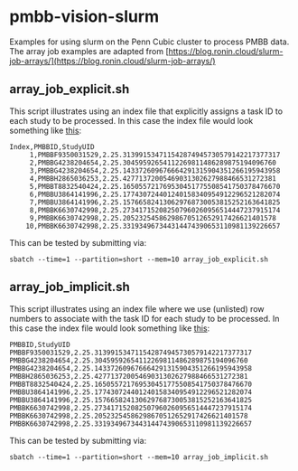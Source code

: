 # pmbb-vision-slurm
Examples for using slurm on the Penn Cubic cluster to process PMBB data. The array job examples are adapted from [https://blog.ronin.cloud/slurm-job-arrays/](https://blog.ronin.cloud/slurm-job-arrays/)

## array_job_explicit.sh 
This script illustrates using an index file that explicitly assigns a task ID to each study to be processed. In this case the index file would look something like [this](data/test_index_explicit.csv):
```
Index,PMBBID,StudyUID
     1,PMBBF9350031529,2.25.313991534711542874945730579142217377317
     2,PMBBG4238204654,2.25.30459592654112269811486289875194096760
     3,PMBBG4238204654,2.25.143372609676664291315904351266195943958
     4,PMBBH2865036253,2.25.42771372005469031302627988466531272381
     5,PMBBT8832540424,2.25.165055721769530451775508541750378476670
     6,PMBBU3864141996,2.25.177430724401240158340954912296521282074
     7,PMBBU3864141996,2.25.157665824130629768730053815252163641825
     8,PMBBK6630742998,2.25.273417152082507960260956514447237915174
     9,PMBBK6630742998,2.25.20523254586298670512652917426621401578
    10,PMBBK6630742998,2.25.331934967344314474390653110981139226657
```
This can be tested by submitting via:
```
sbatch --time=1 --partition=short --mem=10 array_job_explicit.sh
```

## array_job_implicit.sh 
This script illustrates using an index file where we use (unlisted) row numbers to associate with the task ID for each study to be processed. In this case the index file would look something like [this](data/test_index_implicit.csv):
```
PMBBID,StudyUID
PMBBF9350031529,2.25.313991534711542874945730579142217377317
PMBBG4238204654,2.25.30459592654112269811486289875194096760
PMBBG4238204654,2.25.143372609676664291315904351266195943958
PMBBH2865036253,2.25.42771372005469031302627988466531272381
PMBBT8832540424,2.25.165055721769530451775508541750378476670
PMBBU3864141996,2.25.177430724401240158340954912296521282074
PMBBU3864141996,2.25.157665824130629768730053815252163641825
PMBBK6630742998,2.25.273417152082507960260956514447237915174
PMBBK6630742998,2.25.20523254586298670512652917426621401578
PMBBK6630742998,2.25.331934967344314474390653110981139226657
```
This can be tested by submitting via:
```
sbatch --time=1 --partition=short --mem=10 array_job_implicit.sh
```
